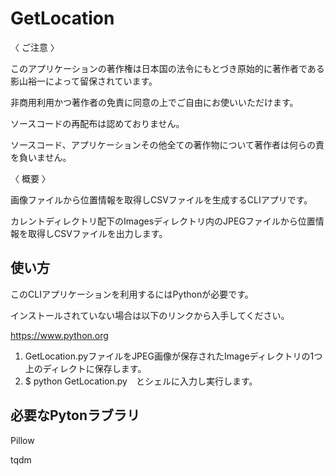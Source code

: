 # GetLocation
〈 ご注意 〉

このアプリケーションの著作権は日本国の法令にもとづき原始的に著作者である影山裕一によって留保されています。

非商用利用かつ著作者の免責に同意の上でご自由にお使いいただけます。

ソースコードの再配布は認めておりません。

ソースコード、アプリケーションその他全ての著作物について著作者は何らの責を負いません。

〈 概要 〉

画像ファイルから位置情報を取得しCSVファイルを生成するCLIアプリです。

カレントディレクトリ配下のImagesディレクトリ内のJPEGファイルから位置情報を取得しCSVファイルを出力します。


## 使い方
このCLIアプリケーションを利用するにはPythonが必要です。

インストールされていない場合は以下のリンクから入手してください。

https://www.python.org



1. GetLocation.pyファイルをJPEG画像が保存されたImageディレクトリの1つ上のディレクトに保存します。
2. $ python GetLocation.py　とシェルに入力し実行します。



## 必要なPytonラブラリ
Pillow

tqdm
